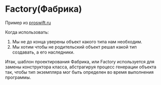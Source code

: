 # Factory(Фабрика)

Пример из [proswift.ru][1]

[1]: https://proswift.ru/shablony-programmirovaniya-na-swift-factory/

Когда использовать:

1. Мы не до конца уверены объект какого типа нам необходим.
2. Мы хотим чтобы не родительский объект решал какой тип создавать, а его наследники.

Итак, шаблон проектирования Фабрика, или Factory используется для замены конструктора класса, абстрагируя процесс генерации объекта так, чтобы тип экземпляра мог быть определен во время выполнения программы.